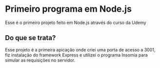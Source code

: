 # Primeiro programa em Node.js

Esse é o primeiro projeto feito em Node.js através do curso da Udemy

## Do que se trata?

Esse projeto é a primeira apicação onde criei uma porta de acesso a 3001, fiz instalação do framework Express e utilizei o programa Insomia para simular as requisições no servidor.
